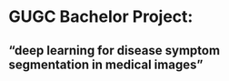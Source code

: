 # GUGC Bachelor Project:
<h2> “deep learning for disease symptom  segmentation in medical images” </h2>
